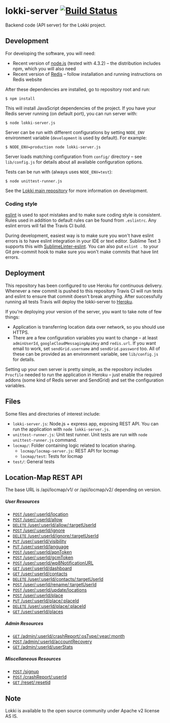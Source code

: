 lokki-server [![Build Status](https://travis-ci.org/TheSoftwareFactory/lokki-server.svg?branch=master)](https://travis-ci.org/TheSoftwareFactory/lokki-server)
============

Backend code (API server) for the Lokki project.

## Development

For developing the software, you will need:
- Recent version of [node.js](http://nodejs.org/) (tested with 4.3.2) – the distribution includes npm, which you will also need
- Recent version of [Redis](http://redis.io/) – follow installation and running instructions on Redis website

After these dependencies are installed, go to repository root and run:

    $ npm install

This will install JavaScript dependencies of the project. If you have your Redis server running (on default port), you can run server with:

    $ node lokki-server.js

Server can be run with different configurations by setting `NODE_ENV` environment variable (`development` is used by default). For example:

    $ NODE_ENV=production node lokki-server.js

Server loads matching configuration from `config/` directory – see `lib/config.js` for details about all available configuration options.

Tests can be run with (always uses `NODE_ENV=test`):

    $ node unittest-runner.js

See the [Lokki main repository](https://github.com/TheSoftwareFactory/lokki) for more information on development.

### Coding style

[eslint](http://eslint.org/) is used to spot mistakes and to make sure coding style is consistent. Rules used in addition to default rules can be found from `.eslintrc`. Any eslint errors will fail the Travis CI build.

During development, easiest way is to make sure you won't have eslint errors is to have eslint integration in your IDE or text editor. Sublime Text 3 supports this with [SublimeLinter-eslint](https://github.com/roadhump/SublimeLinter-eslint). You can also put `eslint .` to your Git pre-commit hook to make sure you won't make commits that have lint errors.

## Deployment

This repository has been configured to use Heroku for continuous delivery. Whenever a new commit is pushed to this repository Travis CI will run tests and eslint to ensure that commit doesn't break anything. After successfully running all tests Travis will deploy the lokki-server to [Heroku](http://lokki.herokuapp.com).

If you're deploying your version of the server, you want to take note of few things:

- Application is transferring location data over network, so you should use HTTPS.
- There are a few configuration variables you want to change – at least `adminUserId`, `googleCloudMessagingApiKey` and `redis.url`. If you want email to work, set `sendGrid.username` and `sendGrid.password` too. All of these can be provided as an environment variable, see `lib/config.js` for details.

Setting up your own server is pretty simple, as the repository includes `Procfile` needed to run the application in Heroku – just enable the required addons (some kind of Redis server and SendGrid) and set the configuration variables.

## Files

Some files and directories of interest include:

- `lokki-server.js`: Node.js + express app, exposing REST API. You can run the application with `node lokki-server.js`.
- `unittest-runner.js`: Unit test runner. Unit tests are run with `node unittest-runner.js` command.
- `locmap/`: Folder containing logic related to location sharing.
    - `locmap/locmap-server.js`: REST API for locmap
    - `locmap/test`: Tests for locmap
- `test/`: General tests

## Location-Map REST API

The base URL is /api/locmap/v1/ or /api/locmap/v2/ depending on version.

##### User Resources
- [`POST` /user/:userId/location](./locmap/docs/user.md#post-useruseridlocation)
- [`POST` /user/:userId/allow](./locmap/docs/user.md#post-useruseridallow)
- [`DELETE` /user/:userId/allow/:targetUserId](./locmap/docs/user.md#delete-useruseridallowtargetuserid)
- [`POST` /user/:userId/ignore](./locmap/docs/user.md#post-useruseridignore)
- [`DELETE` /user/:userId/ignore/:targetUserId](./locmap/docs/user.md#delete-useruseridignoretargetuserid)
- [`PUT` /user/:userId/visibility](./locmap/docs/user.md#put-useruseridvisibility)
- [`PUT` /user/:userId/language](./locmap/docs/user.md#put-useruseridlanguage)
- [`POST` /user/:userId/apnToken](./locmap/docs/user.md#post-useruseridapntoken)
- [`POST` /user/:userId/gcmToken](./locmap/docs/user.md#post-useruseridgcmtoken)
- [`POST` /user/:userId/wp8NotificationURL](./locmap/docs/user.md#post-useruseridwp8notificationurl)
- [`GET` /user/:userId/dashboard](./locmap/docs/user.md#get-useruseriddashboard)
- [`GET` /user/:userId/contacts](./locmap/docs/user.md#get-useruseridcontacts)
- [`DELETE` /user/:userId/contacts/:targetUserId](./locmap/docs/user.md#delete-useruseridcontactstargetuserid)
- [`POST` /user/:userId/rename/:targetUserId](./locmap/docs/user.md#post-useruseridrenametargetuserid)
- [`POST` /user/:userId/update/locations](./locmap/docs/user.md#post-useruseridupdatelocations)
- [`POST` /user/:userId/place](./locmap/docs/user.md#post-useruseridplace)
- [`PUT` /user/:userId/place/:placeId](./locmap/docs/user.md#put-useruseridplaceplaceid)
- [`DELETE` /user/:userId/place/:placeId](./locmap/docs/user.md#delete-useruseridplaceplaceid)
- [`GET` /user/:userId/places](./locmap/docs/user.md#get-useruseridplaces)

##### Admin Resources
- [`GET` /admin/:userId/crashReport/:osType/:year/:month](./locmap/docs/admin.md#get-adminuseridcrashreportostypeyearmonth)
- [`POST` /admin/:userId/accountRecovery](./locmap/docs/admin.md#post-adminuseridaccountrecovery)
- [`GET` /admin/:userId/userStats](./locmap/docs/admin.md#get-adminuseriduserstats)

##### Miscellaneous Resources
- [`POST` /signup](./locmap/docs/misc.md#post-signup)
- [`POST` /crashReport/:userId](./locmap/docs/misc.md#post-crashreportuserid)
- [`GET` /reset/:resetid](./locmap/docs/misc.md#get-resetresetid)

## Note

Lokki is available to the open source community under Apache v2 license AS IS.
